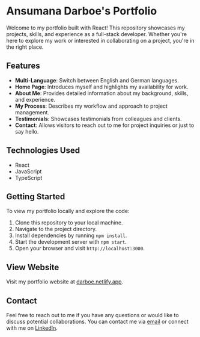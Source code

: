 # Ansumana Darboe's Portfolio

Welcome to my portfolio built with React! This repository showcases my projects, skills, and experience as a full-stack developer. Whether you're here to explore my work or interested in collaborating on a project, you're in the right place.

## Features

- **Multi-Language**: Switch between English and German languages.
- **Home Page**: Introduces myself and highlights my availability for work.
- **About Me**: Provides detailed information about my background, skills, and experience.
- **My Process**: Describes my workflow and approach to project management.
- **Testimonials**: Showcases testimonials from colleagues and clients.
- **Contact**: Allows visitors to reach out to me for project inquiries or just to say hello.

## Technologies Used

- React
- JavaScript
- TypeScript

## Getting Started

To view my portfolio locally and explore the code:

1. Clone this repository to your local machine.
2. Navigate to the project directory.
3. Install dependencies by running `npm install`.
4. Start the development server with `npm start`.
5. Open your browser and visit `http://localhost:3000`.

## View Website

Visit my portfolio website at [darboe.netlify.app](https://darboe.netlify.app/).

## Contact

Feel free to reach out to me if you have any questions or would like to discuss potential collaborations. You can contact me via [email](mailto:darboe@posteo.net) or connect with me on [LinkedIn](https://www.linkedin.com/in/ansumana-darboe/).
